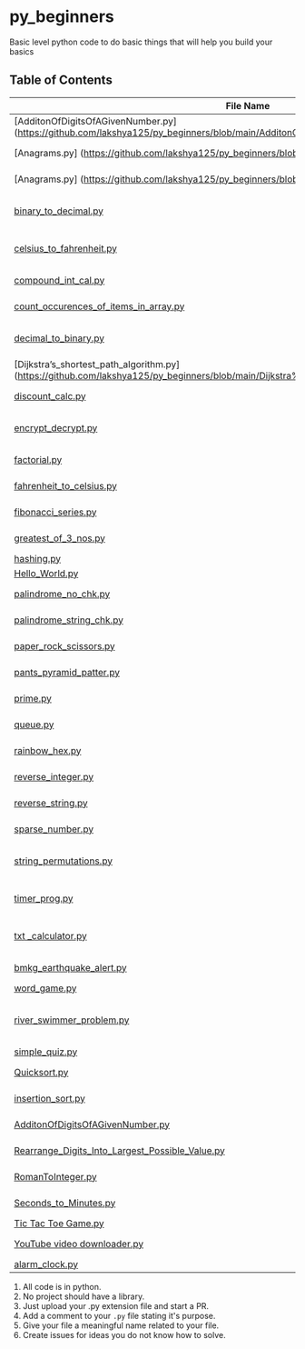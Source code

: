 # py_beginners

Basic level python code to do basic things that will help you build your basics

## Table of Contents

File Name | Description
---|---
[AdditonOfDigitsOfAGivenNumber.py] (https://github.com/lakshya125/py_beginners/blob/main/AdditonOfDigitsOfAGivenNumber.py) | Addition of given digits till a number
[Anagrams.py] (https://github.com/lakshya125/py_beginners/blob/main/Anagrams.py) | Find anagrams within a given array
[Anagrams.py] (https://github.com/lakshya125/py_beginners/blob/main/Anagrams.py) | Find anagrams within a given array
[binary_to_decimal.py](https://github.com/LySergicaciD125/py_beginners/blob/main/binary_to_decimal.py) | provides an equivalent decimal output for a given binary number
[celsius_to_fahrenheit.py](https://github.com/LySergicaciD125/py_beginners/blob/main/celsius_to_fahrenheit.py) | converts given Celsius temperature to Fahrenheit unit
[compound_int_cal.py](https://github.com/LySergicaciD125/py_beginners/blob/main/compound_int_cal.py) | find compound interest for principal amount
[count_occurences_of_items_in_array.py](https://github.com/LySergicaciD125/py_beginners/blob/main/count_occurences_of_items_in_array.py) | counts the frequency of items in the array
[decimal_to_binary.py](https://github.com/LySergicaciD125/py_beginners/blob/main/decimal_to_binary.py) | provides an equivalent binary output for a given decimal number
[Dijkstra’s_shortest_path_algorithm.py] (https://github.com/lakshya125/py_beginners/blob/main/Dijkstra%E2%80%99s_shortest_path_algorithm.py) | Solution for Djikstra's shortest path algorithm
[discount_calc.py](https://github.com/LySergicaciD125/py_beginners/blob/main/discount_calc.py) | provides price after discount output for a given number
[encrypt_decrypt.py](https://github.com/LySergicaciD125/py_beginners/blob/main/encrypt_decrypt.py) | encrypts / decrypts given input string based on user preference
[factorial.py](https://github.com/LySergicaciD125/py_beginners/blob/main/factorial.py) | calculate the factorial of a given number
[fahrenheit_to_celsius.py](https://github.com/LySergicaciD125/py_beginners/blob/main/fahrenheit_to_celsius.py) | converts given Fahrenheit temperature to Celsius unit
[fibonacci_series.py](https://github.com/LySergicaciD125/py_beginners/blob/main/fibonacci_series.py) | prints Fibonacci series for given `n` terms
[greatest_of_3_nos.py](https://github.com/LySergicaciD125/py_beginners/blob/main/greatest_of_3_nos.py) | gives greatest of 3 given numbers
[hashing.py](https://github.com/LySergicaciD125/py_beginners/blob/main/hashing.py) | Hashing is discussed here
[Hello_World.py](https://github.com/LySergicaciD125/py_beginners/blob/main/Hello_World.py) | output hello world
[palindrome_no_chk.py](https://github.com/LySergicaciD125/py_beginners/blob/main/palindrome_no_chk.py) | check if a given number is a palindrome number or not
[palindrome_string_chk.py](https://github.com/LySergicaciD125/py_beginners/blob/main/palindrome_string_chk.py) | check if a given string is a palindrome string or not
[paper_rock_scissors.py](https://github.com/LySergicaciD125/py_beginners/blob/main/paper_rock_scissors.py) | rock-paper-scissor game explained
[pants_pyramid_patter.py](https://github.com/LySergicaciD125/py_beginners/blob/main/pants_pyramid_patter.py) | output a pants pyramid pattern
[prime.py](https://github.com/LySergicaciD125/py_beginners/blob/main/prime.py) | determines if given number is a prime number
[queue.py](https://github.com/LySergicaciD125/py_beginners/blob/main/queue.py) | simple queue data structure with CRUD
[rainbow_hex.py](https://github.com/LySergicaciD125/py_beginners/blob/main/rainbow_hex.py) | Prints the hexadecimal code for the colors of the rainbow
[reverse_integer.py](https://github.com/LySergicaciD125/py_beginners/blob/main/reverse_integer.py) | reverse given integer number from user input
[reverse_string.py](https://github.com/LySergicaciD125/py_beginners/blob/main/reverse_string.py) | reverse given string number from user input
[sparse_number.py](https://github.com/LySergicaciD125/py_beginners/blob/main/sparse_number.py) | determine whether a given number is sparse number
[string_permutations.py](https://github.com/LySergicaciD125/py_beginners/blob/main/string_permutations.py) | different permutations of a string given by user is printed
[timer_prog.py](https://github.com/LySergicaciD125/py_beginners/blob/main/timer_prog.py) | create a timer to wait for x second before doing some actions
[txt _calculator.py](https://github.com/LySergicaciD125/py_beginners/blob/main/txt%20_calculator.py) | textual input based calculator (operations: add/subtract/multiply/divide)
[bmkg_earthquake_alert.py](https://github.com/oprahadian/py_beginners/blob/main/bmkg_earthquake_alert.py) | API consumer for earthquake information
[word_game.py](https://github.com/lakshya125/py_beginners/blob/main/word_game.py) | A word game
[river_swimmer_problem.py](https://github.com/lakshya125/py_beginners/blob/main/river_swimmer_problem.py) | A simple program to calculate swimmer's time to swim towards and against river stream
[simple_quiz.py](https://github.com/lakshya125/py_beginners/blob/main/simple_quiz.py) | A simple quiz
[Quicksort.py](https://github.com/lakshya125/py_beginners/blob/main/Quicksort.py) | Quicksort algorithm implementation
[insertion_sort.py](https://github.com/ashutosh007865/py_beginners/blob/main/insertion_sort.py)| Insertion sort algorithm using python
[AdditonOfDigitsOfAGivenNumber.py](https://github.com/lakshya125/py_beginners/blob/main/AdditonOfDigitsOfAGivenNumber.py)| Addition of given digits till a number
[Rearrange_Digits_Into_Largest_Possible_Value.py](https://github.com/lakshya125/py_beginners/blob/main/Rearrange_Digits_Into_Largest_Possible_Value)| Rearranging digit of number to make it largest 
[RomanToInteger.py](https://github.com/lakshya125/py_beginners/blob/main/RomanToInteger.py)| Converitng roman number to integer
[Seconds_to_Minutes.py](https://github.com/lakshya125/py_beginners/blob/main/Seconds_to_Minutes.py)| Converitng second to minutes
[Tic Tac Toe Game.py](https://github.com/lakshya125/py_beginners/blob/main/Tic%20Tac%20Toe%20Game.py)| Code for tic tac toe game
[YouTube video downloader.py](https://github.com/lakshya125/py_beginners/blob/main/YouTube%20video%20downloader.py)| Code for youtube video downloader
[alarm_clock.py](https://github.com/lakshya125/py_beginners/blob/main/alarm_clock.py)| Code for an alarm clock

1. All code is in python.
2. No project should have a library.
3. Just upload your .py extension file and start a PR.
4. Add a comment to your `.py` file stating it's purpose.
5. Give your file a meaningful name related to your file.
6. Create issues for ideas you do not know how to solve.
